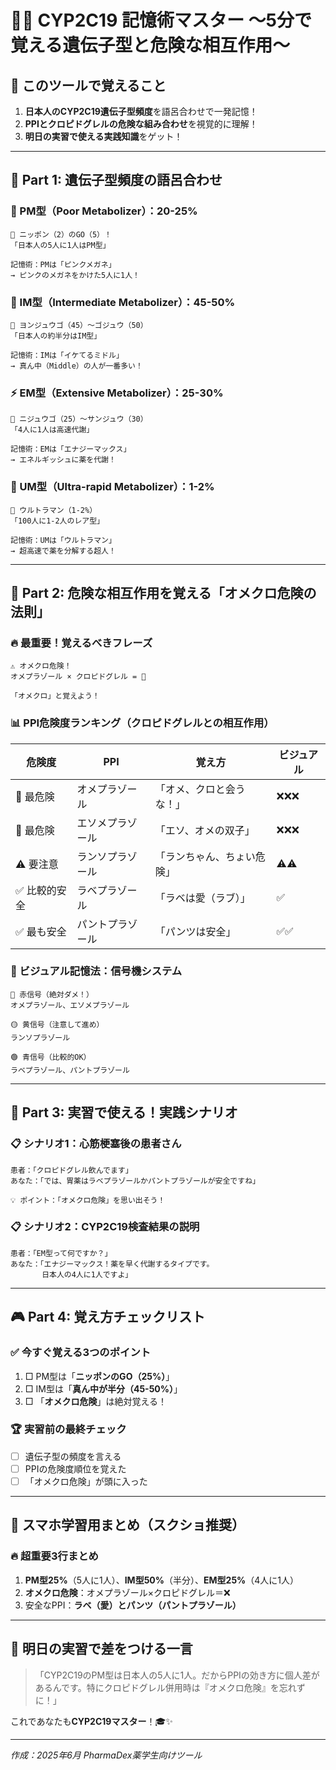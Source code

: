 # 💊✨ CYP2C19 記憶術マスター 〜5分で覚える遺伝子型と危険な相互作用〜

## 🎯 このツールで覚えること
1. **日本人のCYP2C19遺伝子型頻度**を語呂合わせで一発記憶！
2. **PPIとクロピドグレルの危険な組み合わせ**を視覚的に理解！
3. **明日の実習で使える実践知識**をゲット！

---

## 🧬 Part 1: 遺伝子型頻度の語呂合わせ

### 🌸 PM型（Poor Metabolizer）：20-25%
```
🗾 ニッポン（2）のGO（5）！
「日本人の5人に1人はPM型」

記憶術：PMは「ピンクメガネ」
→ ピンクのメガネをかけた5人に1人！
```

### 🎯 IM型（Intermediate Metabolizer）：45-50%
```
📐 ヨンジュウゴ（45）〜ゴジュウ（50）
「日本人の約半分はIM型」

記憶術：IMは「イケてるミドル」
→ 真ん中（Middle）の人が一番多い！
```

### ⚡ EM型（Extensive Metabolizer）：25-30%
```
🏃 ニジュウゴ（25）〜サンジュウ（30）
「4人に1人は高速代謝」

記憶術：EMは「エナジーマックス」
→ エネルギッシュに薬を代謝！
```

### 🚀 UM型（Ultra-rapid Metabolizer）：1-2%
```
🦸 ウルトラマン（1-2%）
「100人に1-2人のレア型」

記憶術：UMは「ウルトラマン」
→ 超高速で薬を分解する超人！
```

---

## 🚨 Part 2: 危険な相互作用を覚える「オメクロ危険の法則」

### 🔥 最重要！覚えるべきフレーズ
```
⚠️ オメクロ危険！
オメプラゾール × クロピドグレル = 🚫

「オメクロ」と覚えよう！
```

### 📊 PPI危険度ランキング（クロピドグレルとの相互作用）

| 危険度 | PPI | 覚え方 | ビジュアル |
|--------|-----|---------|-----------|
| 🚫 最危険 | オメプラゾール | 「オメ、クロと会うな！」 | ❌❌❌ |
| 🚫 最危険 | エソメプラゾール | 「エソ、オメの双子」 | ❌❌❌ |
| ⚠️ 要注意 | ランソプラゾール | 「ランちゃん、ちょい危険」 | ⚠️⚠️ |
| ✅ 比較的安全 | ラベプラゾール | 「ラベは愛（ラブ）」 | ✅ |
| ✅ 最も安全 | パントプラゾール | 「パンツは安全」 | ✅✅ |

### 🎨 ビジュアル記憶法：信号機システム
```
🔴 赤信号（絶対ダメ！）
オメプラゾール、エソメプラゾール

🟡 黄信号（注意して進め）
ランソプラゾール

🟢 青信号（比較的OK）
ラベプラゾール、パントプラゾール
```

---

## 🏥 Part 3: 実習で使える！実践シナリオ

### 📋 シナリオ1：心筋梗塞後の患者さん
```
患者：「クロピドグレル飲んでます」
あなた：「では、胃薬はラベプラゾールかパントプラゾールが安全ですね」

💡 ポイント：「オメクロ危険」を思い出そう！
```

### 📋 シナリオ2：CYP2C19検査結果の説明
```
患者：「EM型って何ですか？」
あなた：「エナジーマックス！薬を早く代謝するタイプです。
       日本人の4人に1人ですよ」
```

---

## 🎮 Part 4: 覚え方チェックリスト

### ✅ 今すぐ覚える3つのポイント
1. □ PM型は「**ニッポンのGO（25%）**」
2. □ IM型は「**真ん中が半分（45-50%）**」
3. □ 「**オメクロ危険**」は絶対覚える！

### 🏆 実習前の最終チェック
- [ ] 遺伝子型の頻度を言える
- [ ] PPIの危険度順位を覚えた
- [ ] 「オメクロ危険」が頭に入った

---

## 📱 スマホ学習用まとめ（スクショ推奨）

### 🔥 超重要3行まとめ
1. **PM型25%**（5人に1人）、**IM型50%**（半分）、**EM型25%**（4人に1人）
2. **オメクロ危険**：オメプラゾール×クロピドグレル＝❌
3. 安全なPPI：**ラベ（愛）**と**パンツ（パントプラゾール）**

---

## 🎯 明日の実習で差をつける一言

> 「CYP2C19のPM型は日本人の5人に1人。だからPPIの効き方に個人差があるんです。特にクロピドグレル併用時は『オメクロ危険』を忘れずに！」

これであなたも**CYP2C19マスター**！🎓✨

---

*作成：2025年6月 PharmaDex薬学生向けツール*